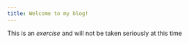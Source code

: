 ```yaml
---
title: Welcome to my blog!
---
```

This is an *exercise* and will not be taken seriously at this time
